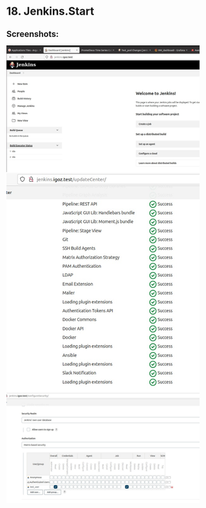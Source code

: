 # 18. Jenkins.Start

## Screenshots:

![jenkins_nginx](jenkins_nginx.jpg)
![jenkins_plugins](jenkins_plugins.jpg)
![jenkins_user](jenkins_user.jpg)
